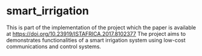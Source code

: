 # smart_irrigation
This is part of the implementation of the project which the paper is available at https://doi.org/10.23919/ISTAFRICA.2017.8102377
The project aims to demonstrates functionalities of a smart irrigation system using low-cost communications and control systems.
